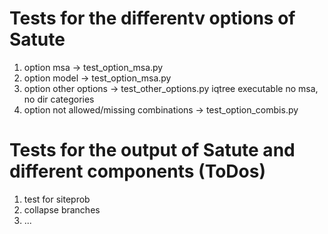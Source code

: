 # Tests for the differentv options of Satute

1. option msa -> test_option_msa.py
2. option model -> test_option_msa.py
3. option other options  -> test_other_options.py
    iqtree executable
    no msa, no dir
    categories
4. option not allowed/missing combinations -> test_option_combis.py




# Tests  for the output of Satute and  different components (ToDos)

1. test for siteprob
2. collapse branches
3. ...
